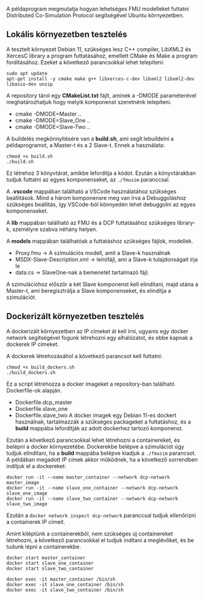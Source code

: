 A példaprogram megmutatja hogyan lehetséges FMU modelleket futtatni Distributed Co-Simulation Protocol segítségével Ubuntu környezetben.

## Lokális környezetben tesztelés

A tesztelt környezet Debian 11, szükséges lesz C++ compiler, LibXML2 és XercesC library a program futtatásához, emellett CMake és Make a program fordításához.
Ezeket a következő parancsokkal lehet telepíteni:

```
sudo apt update
apt-get install -y cmake make g++ libxerces-c-dev libxml2 libxml2-dev libasio-dev unzip
```

A repository tárol egy **CMakeList.txt** fájlt, aminek a -DMODE paraméterével meghatározhatjuk hogy melyik komponenst szeretnénk telepíteni.

- cmake -DMODE=Master ..
- cmake -DMODE=Slave_One ..
- cmake -DMODE=Slave-Two ..

A buildelés megkönnyítésére van a **build.sh**, ami segít lebuildelni a példaprogramot, a Master-t és a 2 Slave-t.
Ennek a használata:
```
chmod +x build.sh
./build.sh
```
Ez létrehoz 3 könyvtárat, amikbe lefordítja a kódot. Ezután a könyvtárakban tudjuk futtatni az egyes komponenseket, az ```./fmusim``` paranccsal.

A **.vscode** mappában található a VSCode használatához szükséges beállítások. Mind a három komponensre meg van írva a Debuggoláshoz szükséges beállítás, így VSCode-ból könnyedén lehet debuggolni az egyes komponenseket.

A **lib** mappában található az FMU és a DCP futtatásához szükséges library-k, személyre szabva néhány helyen.

A **models** mappában találhatóak a futtatáshoz szükséges fájlok, modellek.
- Proxy.fmu -> A szimulációs modell, amit a Slave-k használnak
- MSDX-Slave-Description.xml -> leírófájl, ami a Slave-k tulajdonságait írja le
- data.cs -> SlaveOne-nak a bemenetét tartalmazó fájl.

A szimulációhoz először a két Slave komponenst kell elindítani, majd utána a Master-t, ami beregisztrálja a Slave komponenseket, és elindítja a szimulációt.

## Dockerizált környezetben tesztelés

A dockerizált környezetben az IP címeket át kell írni, ugyanis egy docker network segítségével fogunk létrehozni egy alhálózatot, és ebbe kapnak a dockerek IP címeket.

A dockerek létrehozásáhol a következő parancsot kell futtatni:
```
chmod +x build_dockers.sh
./build_dockers.sh
```
Ez a script létrehozza a docker imageket a repository-ban található Dockerfile-ok alapján.
  - Dockerfile.dcp_master
  - Dockerfile.slave_one
  - Dockerfile.slave_two
A docker imagek egy Debian 11-es dockert használnak, tartalmazzák a szükséges packageket a futtatáshoz, és a **build** mappába lefordítják az adott dockerhez tartozó komponenst.

Ezután a következő parancsokkal lehet létrehozni a containereket, és belépni a docker környezetébe. Dockerekbe belépve a szimulációt úgy tudjuk elindítani, ha a **build** mappába belépve kiadjuk a ```./fmusim``` parancsot. A példában megadott IP címek akkor működnek, ha a következő sorrendben indítjuk el a dockereket:
```
docker run -it --name master_container --network dcp-network master_image
docker run -it --name slave_one_container --network dcp-network slave_one_image
docker run -it --name slave_two_container --network dcp-network slave_two_image
```
Ezután a ```docker network inspect dcp-network``` paranccsal tudjuk ellenőrizni a containerek IP címeit.

Amint kiléptünk a containerekből, nem szükséges új containereket létrehozni, a következő parancsokkal el tudjuk indítani a meglévőket, és be tudunk lépni a containerekbe.
```
docker start master_container
docker start slave_one_container
docker start slave_two_container

docker exec -it master_container /bin/sh
docker exec -it slave_one_container /bin/sh
docker exec -it slave_two_container /bin/sh
```
